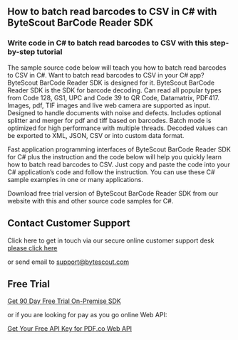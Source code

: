 ## How to batch read barcodes to CSV in C# with ByteScout BarCode Reader SDK

### Write code in C# to batch read barcodes to CSV with this step-by-step tutorial

The sample source code below will teach you how to batch read barcodes to CSV in C#. Want to batch read barcodes to CSV in your C# app? ByteScout BarCode Reader SDK is designed for it. ByteScout BarCode Reader SDK is the SDK for barcode decoding. Can read all popular types from Code 128, GS1, UPC and Code 39 to QR Code, Datamatrix, PDF417. Images, pdf, TIF images and live web camera are supported as input. Designed to handle documents with noise and defects. Includes optional splitter and merger for pdf and tiff based on barcodes. Batch mode is optimized for high performance with multiple threads. Decoded values can be exported to XML, JSON, CSV or into custom data format.

Fast application programming interfaces of ByteScout BarCode Reader SDK for C# plus the instruction and the code below will help you quickly learn how to batch read barcodes to CSV. Just copy and paste the code into your C# application’s code and follow the instruction. You can use these C# sample examples in one or many applications.

Download free trial version of ByteScout BarCode Reader SDK from our website with this and other source code samples for C#.

## Contact Customer Support

Click here to get in touch via our secure online customer support desk [please click here](https://bytescout.zendesk.com/hc/en-us/requests/new?subject=ByteScout%20BarCode%20Reader%20SDK%20Question)

or send email to [support@bytescout.com](mailto:support@bytescout.com?subject=ByteScout%20BarCode%20Reader%20SDK%20Question) 

## Free Trial

[Get 90 Day Free Trial On-Premise SDK](https://bytescout.com/download/web-installer?utm_source=github-readme)

or if you are looking for pay as you go online Web API:

[Get Your Free API Key for PDF.co Web API](https://pdf.co/documentation/api?utm_source=github-readme)